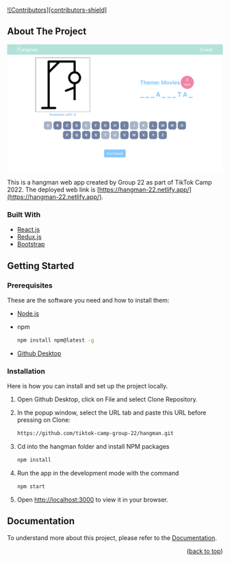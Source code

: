 <div id="top"></div>

[![Contributors][contributors-shield]][contributors-url]

## About The Project

[![Product Name Screen Shot][product-screenshot]](https://hangman-22.netlify.app/hangman)

This is a hangman web app created by Group 22 as part of TikTok Camp 2022. The deployed web link is [https://hangman-22.netlify.app/](https://hangman-22.netlify.app/).

### Built With

* [React.js](https://reactjs.org/)
* [Redux.js](https://redux.js.org/)
* [Bootstrap](https://getbootstrap.com)

## Getting Started

### Prerequisites

These are the software you need and how to install them:

* [Node.js](https://nodejs.org/en/download/)

* npm

  ```sh
  npm install npm@latest -g
  ```

* [Github Desktop](https://desktop.github.com/)

### Installation

Here is how you can install and set up the project locally.

1. Open Github Desktop, click on File and select Clone Repository.

2. In the popup window, select the URL tab and paste this URL before pressing on Clone: 

    ```sh
    https://github.com/tiktok-camp-group-22/hangman.git
    ```

3. Cd into the hangman folder and install NPM packages

   ```sh
   npm install
   ```

4. Run the app in the development mode with the command

   ```sh
   npm start
   ```

5. Open [http://localhost:3000](http://localhost:3000) to view it in your browser.

## Documentation

To understand more about this project, please refer to the [Documentation](https://docs.google.com/document/d/1O-htmlBm6aAMl5huQzq3PsEq5kgrJpwMre2bxLi9Cck/edit?usp=sharing).

<p align="right">(<a href="#top">back to top</a>)</p>

<!-- MARKDOWN LINKS & IMAGES -->
[contributors-url]: https://github.com/tiktok-camp-group-22/hangman/graphs/contributors
[product-screenshot]: public/screenshot.png
